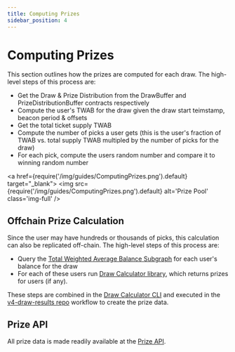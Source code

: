 ```yaml
---
title: Computing Prizes
sidebar_position: 4
---
```


# Computing Prizes

This section outlines how the prizes are computed for each draw. The high-level steps of this process are:

- Get the Draw & Prize Distribution from the DrawBuffer and PrizeDistributionBuffer contracts respectively
- Compute the user's TWAB for the draw given the draw start teimstamp, beacon period & offsets
- Get the total ticket supply TWAB
- Compute the number of picks a user gets (this is the user's fraction of TWAB vs. total supply TWAB multipled by the number of picks for the draw)
- For each pick, compute the users random number and compare it to winning random number

<a href={require('/img/guides/ComputingPrizes.png').default} target="\_blank">
<img
src={require('/img/guides/ComputingPrizes.png').default}
alt='Prize Pool'
class='img-full'
/>
</a>

## Offchain Prize Calculation

Since the user may have hundreds or thousands of picks, this calculation can also be replicated off-chain.
The high-level steps of this process are:

- Query the [Total Weighted Average Balance Subgraph](https://github.com/pooltogether/twab-subgraph) for each user's balance for the draw
- For each of these users run [Draw Calculator library](https://github.com/pooltogether/draw-calculator-js), which returns prizes for users (if any).

These steps are combined in the [Draw Calculator CLI](https://github.com/pooltogether/draw-calculator-cli) and executed in the [v4-draw-results repo](https://github.com/pooltogether/v4-draw-results) workflow to create the prize data.

## Prize API

All prize data is made readily available at the [Prize API](../reference/prize-api).
